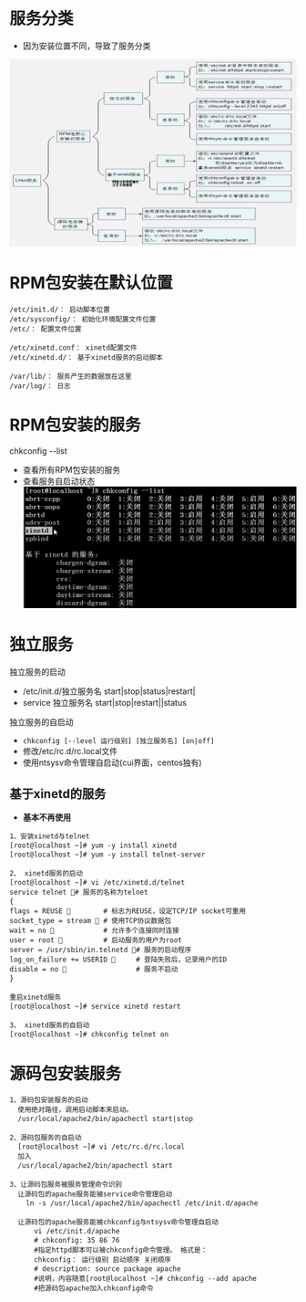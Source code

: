 # 服务分类
- 因为安装位置不同，导致了服务分类

![](../photo/Pasted%20image%2020230522174101.png)

# RPM包安装在默认位置
```
/etc/init.d/： 启动脚本位置
/etc/sysconfig/： 初始化环境配置文件位置
/etc/： 配置文件位置

/etc/xinetd.conf： xinetd配置文件
/etc/xinetd.d/： 基于xinetd服务的启动脚本

/var/lib/： 服务产生的数据放在这里
/var/log/： 日志
```

# RPM包安装的服务
chkconfig --list
- 查看所有RPM包安装的服务
- 查看服务自启动状态
![](../photo/Pasted%20image%2020230522191746.png)

# 独立服务
独立服务的启动
- /etc/init.d/独立服务名 start|stop|status|restart|
- service 独立服务名 start|stop|restart||status

独立服务的自启动
- `chkconfig [--level 运行级别] [独立服务名] [on|off]`
- 修改/etc/rc.d/rc.local文件
- 使用ntsysv命令管理自启动(cui界面，centos独有)

## 基于xinetd的服务
- **基本不再使用**

```
1、安装xinetd与telnet
[root@localhost ~]# yum -y install xinetd
[root@localhost ~]# yum -y install telnet-server

2、 xinetd服务的启动
[root@localhost ~]# vi /etc/xinetd.d/telnet
service telnet # 服务的名称为telnet
{
flags = REUSE         # 标志为REUSE，设定TCP/IP socket可重用
socket_type = stream  # 使用TCP协议数据包
wait = no             # 允许多个连接同时连接
user = root           # 启动服务的用户为root
server = /usr/sbin/in.telnetd # 服务的启动程序
log_on_failure += USERID      # 登陆失败后，记录用户的ID
disable = no                  # 服务不启动
}

重启xinetd服务
[root@localhost ~]# service xinetd restart

3、 xinetd服务的自启动
[root@localhost ~]# chkconfig telnet on
```

# 源码包安装服务
```
1、源码包安装服务的启动
  使用绝对路径，调用启动脚本来启动。
  /usr/local/apache2/bin/apachectl start|stop

2、源码包服务的自启动
  [root@localhost ~]# vi /etc/rc.d/rc.local
  加入
  /usr/local/apache2/bin/apachectl start

3、让源码包服务被服务管理命令识别
  让源码包的apache服务能被service命令管理启动
	ln -s /usr/local/apache2/bin/apachectl /etc/init.d/apache

  让源码包的apache服务能被chkconfig与ntsysv命令管理自启动
	  vi /etc/init.d/apache
	  # chkconfig: 35 86 76
	  #指定httpd脚本可以被chkconfig命令管理。 格式是：
	  chkconfig： 运行级别 启动顺序 关闭顺序
	  # description: source package apache
	  #说明，内容随意[root@localhost ~]# chkconfig --add apache
	  #把源码包apache加入chkconfig命令
```